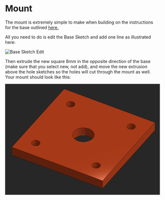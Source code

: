 # Mount

The mount is extremely simple to make when building on the instructions for the base outlined [here.]("/caster/parts/base/README.md")

All you need to do is edit the Base Sketch and add one line as illustrated here:

<img src="/caster/parts/mount/edit_base_sketch.png" width="600px" height="360px" alt="Base Sketch Edit">

Then extrude the new square 8mm in the opposite direction of the base (make sure that you select new, not add), and move the new extrusion above the hole sketches so the holes will cut through the mount as well. Your mount should look like this:

<img src="/caster/images/mount.png" width="600px" height="360px" alt="Caster Mount">
